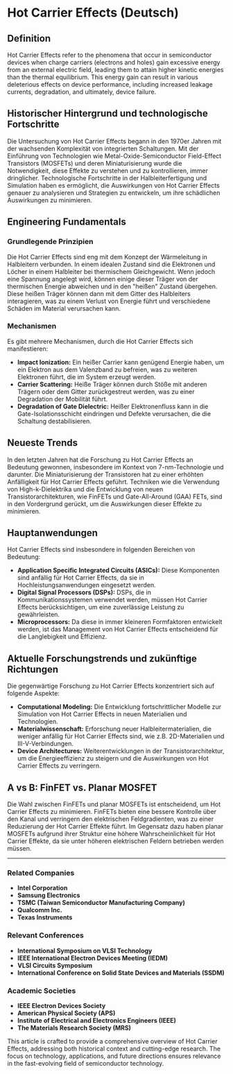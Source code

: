 # Hot Carrier Effects (Deutsch)

## Definition

Hot Carrier Effects refer to the phenomena that occur in semiconductor devices when charge carriers (electrons and holes) gain excessive energy from an external electric field, leading them to attain higher kinetic energies than the thermal equilibrium. This energy gain can result in various deleterious effects on device performance, including increased leakage currents, degradation, and ultimately, device failure. 

## Historischer Hintergrund und technologische Fortschritte

Die Untersuchung von Hot Carrier Effects begann in den 1970er Jahren mit der wachsenden Komplexität von integrierten Schaltungen. Mit der Einführung von Technologien wie Metal-Oxide-Semiconductor Field-Effect Transistors (MOSFETs) und deren Miniaturisierung wurde die Notwendigkeit, diese Effekte zu verstehen und zu kontrollieren, immer dringlicher. Technologische Fortschritte in der Halbleiterfertigung und Simulation haben es ermöglicht, die Auswirkungen von Hot Carrier Effects genauer zu analysieren und Strategien zu entwickeln, um ihre schädlichen Auswirkungen zu minimieren.

## Engineering Fundamentals

### Grundlegende Prinzipien

Die Hot Carrier Effects sind eng mit dem Konzept der Wärmeleitung in Halbleitern verbunden. In einem idealen Zustand sind die Elektronen und Löcher in einem Halbleiter bei thermischem Gleichgewicht. Wenn jedoch eine Spannung angelegt wird, können einige dieser Träger von der thermischen Energie abweichen und in den "heißen" Zustand übergehen. Diese heißen Träger können dann mit dem Gitter des Halbleiters interagieren, was zu einem Verlust von Energie führt und verschiedene Schäden im Material verursachen kann.

### Mechanismen

Es gibt mehrere Mechanismen, durch die Hot Carrier Effects sich manifestieren:
- **Impact Ionization:** Ein heißer Carrier kann genügend Energie haben, um ein Elektron aus dem Valenzband zu befreien, was zu weiteren Elektronen führt, die im System erzeugt werden.
- **Carrier Scattering:** Heiße Träger können durch Stöße mit anderen Trägern oder dem Gitter zurückgestreut werden, was zu einer Degradation der Mobilität führt.
- **Degradation of Gate Dielectric:** Heißer Elektronenfluss kann in die Gate-Isolationsschicht eindringen und Defekte verursachen, die die Schaltung destabilisieren.

## Neueste Trends

In den letzten Jahren hat die Forschung zu Hot Carrier Effects an Bedeutung gewonnen, insbesondere im Kontext von 7-nm-Technologie und darunter. Die Miniaturisierung der Transistoren hat zu einer erhöhten Anfälligkeit für Hot Carrier Effects geführt. Techniken wie die Verwendung von High-k-Dielektrika und die Entwicklung von neuen Transistorarchitekturen, wie FinFETs und Gate-All-Around (GAA) FETs, sind in den Vordergrund gerückt, um die Auswirkungen dieser Effekte zu minimieren.

## Hauptanwendungen

Hot Carrier Effects sind insbesondere in folgenden Bereichen von Bedeutung:
- **Application Specific Integrated Circuits (ASICs):** Diese Komponenten sind anfällig für Hot Carrier Effects, da sie in Hochleistungsanwendungen eingesetzt werden.
- **Digital Signal Processors (DSPs):** DSPs, die in Kommunikationssystemen verwendet werden, müssen Hot Carrier Effects berücksichtigen, um eine zuverlässige Leistung zu gewährleisten.
- **Microprocessors:** Da diese in immer kleineren Formfaktoren entwickelt werden, ist das Management von Hot Carrier Effects entscheidend für die Langlebigkeit und Effizienz.

## Aktuelle Forschungstrends und zukünftige Richtungen

Die gegenwärtige Forschung zu Hot Carrier Effects konzentriert sich auf folgende Aspekte:
- **Computational Modeling:** Die Entwicklung fortschrittlicher Modelle zur Simulation von Hot Carrier Effects in neuen Materialien und Technologien.
- **Materialwissenschaft:** Erforschung neuer Halbleitermaterialien, die weniger anfällig für Hot Carrier Effects sind, wie z.B. 2D-Materialien und III-V-Verbindungen.
- **Device Architectures:** Weiterentwicklungen in der Transistorarchitektur, um die Energieeffizienz zu steigern und die Auswirkungen von Hot Carrier Effects zu verringern.

## A vs B: FinFET vs. Planar MOSFET

Die Wahl zwischen FinFETs und planar MOSFETs ist entscheidend, um Hot Carrier Effects zu minimieren. FinFETs bieten eine bessere Kontrolle über den Kanal und verringern den elektrischen Feldgradienten, was zu einer Reduzierung der Hot Carrier Effekte führt. Im Gegensatz dazu haben planar MOSFETs aufgrund ihrer Struktur eine höhere Wahrscheinlichkeit für Hot Carrier Effekte, da sie unter höheren elektrischen Feldern betrieben werden müssen.

---

### Related Companies
- **Intel Corporation**
- **Samsung Electronics**
- **TSMC (Taiwan Semiconductor Manufacturing Company)**
- **Qualcomm Inc.**
- **Texas Instruments**

### Relevant Conferences
- **International Symposium on VLSI Technology**
- **IEEE International Electron Devices Meeting (IEDM)**
- **VLSI Circuits Symposium**
- **International Conference on Solid State Devices and Materials (SSDM)**

### Academic Societies
- **IEEE Electron Devices Society**
- **American Physical Society (APS)**
- **Institute of Electrical and Electronics Engineers (IEEE)**
- **The Materials Research Society (MRS)**

This article is crafted to provide a comprehensive overview of Hot Carrier Effects, addressing both historical context and cutting-edge research. The focus on technology, applications, and future directions ensures relevance in the fast-evolving field of semiconductor technology.